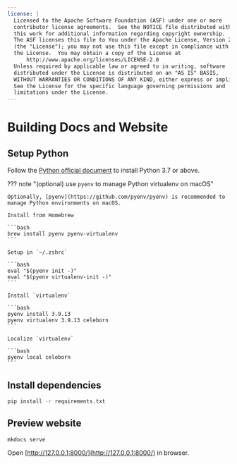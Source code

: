```yaml
---
license: |
  Licensed to the Apache Software Foundation (ASF) under one or more
  contributor license agreements.  See the NOTICE file distributed with
  this work for additional information regarding copyright ownership.
  The ASF licenses this file to You under the Apache License, Version 2.0
  (the "License"); you may not use this file except in compliance with
  the License.  You may obtain a copy of the License at
      http://www.apache.org/licenses/LICENSE-2.0
  Unless required by applicable law or agreed to in writing, software
  distributed under the License is distributed on an "AS IS" BASIS,
  WITHOUT WARRANTIES OR CONDITIONS OF ANY KIND, either express or implied.
  See the License for the specific language governing permissions and
  limitations under the License.
---
```


Building Docs and Website
===

## Setup Python

Follow the [Python official document](https://wiki.python.org/moin/BeginnersGuide) to install Python 3.7 or above.

??? note "(optional) use `pyenv` to manage Python virtualenv on macOS"

    Optionally, [pyenv](https://github.com/pyenv/pyenv) is recommended to manage Python environments on macOS.

    Install from Homebrew

    ```bash
    brew install pyenv pyenv-virtualenv
    ```

    Setup in `~/.zshrc`

    ```bash
    eval "$(pyenv init -)"
    eval "$(pyenv virtualenv-init -)"
    ```

    Install `virtualenv`

    ```bash
    pyenv install 3.9.13
    pyenv virtualenv 3.9.13 celeborn
    ```

    Localize `virtualenv`

    ```bash
    pyenv local celeborn
    ```

## Install dependencies

```bash
pip install -r requirements.txt
```

## Preview website

```
mkdocs serve
```

Open [http://127.0.0.1:8000/](http://127.0.0.1:8000/) in browser.
